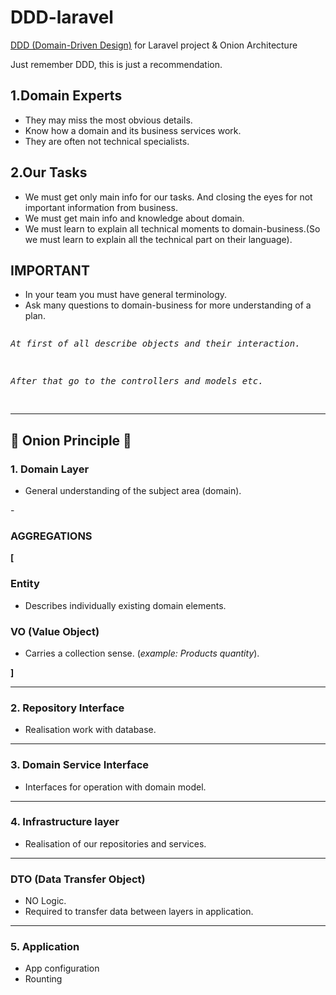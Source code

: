 <h1>DDD-laravel</h1>
<a href="https://en.wikipedia.org/wiki/Domain-driven_design" target="_blank">DDD (Domain-Driven Design)</a> for Laravel project &amp; Onion Architecture

<p>Just remember DDD, this is just a recommendation.</p>
</hr>
<h2>1.Domain Experts</h2>
<ul>
<li>They may miss the most obvious details.</li>
<li>Know how a domain and its business services work.</li>
<li>They are often not technical specialists.</li>
</ul>
</hr>
<h2>2.Our Tasks</h2>
<ul>
<li>We must get only main info for our tasks. And closing the eyes for not important information from business.</li>
<li>We must get main info and knowledge about domain.</li>
<li>We must learn to explain all technical moments to domain-business.(So we must learn to explain all the technical part on their language).</li>
</ul>
</hr>
<h2>IMPORTANT</h2>
<ul>
<li>In your team you must have general terminology.</li>
<li>Ask many questions to domain-business for more understanding of a plan.</li>
</ul>
<pre>
<p><i>At first of all describe objects and their interaction.</i></p>
<p><i>After that go to the controllers and models etc.</i></p>
</pre>
<hr>
<h2>🧅 Onion Principle 🧅</h2>
<h3>1. Domain Layer</h3>
<ul>
<li>General understanding of the subject area (domain).</li>
</ul>
-
<h3>AGGREGATIONS</h3>
<b>[</b>
<h3>Entity</h3>
<ul>
<li>Describes individually existing domain elements.</li>
</ul>
<h3>VO (Value Object)</h3>
<ul>
<li>Carries a collection sense. (<i>example: Products quantity</i>).</li>
</ul>
<b>]</b>
<hr>
<h3>2. Repository Interface </h3>
<ul>
<li>Realisation work with database.</li>
</ul>
<hr>
<h3>3. Domain Service Interface </h3>
<ul>
<li>Interfaces for operation with domain model.</li>
</ul>
<hr>
<h3>4. Infrastructure layer </h3>
<ul>
<li>Realisation of our repositories and services.</li>
</ul>
<hr>
<h3>DTO (Data Transfer Object)</h3>
<ul>
<li>NO Logic.</li>
<li>Required to transfer data between layers in application.</li>
</ul>
<hr>
<h3>5. Application</h3>
<ul>
<li>App configuration</li>
<li>Rounting</li>
</ul>